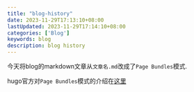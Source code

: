 ```yaml
---
title: "blog-history"
date: 2023-11-29T17:13:10+08:00
lastUpdated: 2023-11-29T17:14:10+08:00
categories: ['Blog']
keywords: blog
description: blog history
---
```


今天将blog的markdown文章从`文章名.md`改成了`Page Bundles`模式.

hugo官方对`Page Bundles`模式的介绍在[这里](https://gohugo.io/content-management/page-bundles)

